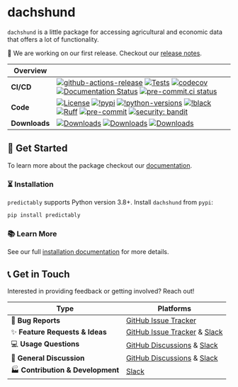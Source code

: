 # dachshund
`dachshund` is a little package for accessing agricultural and economic data that
offers a lot of functionality.

:seedling: We are working on our first release. Checkout our
[release notes](https://dachshund.readthedocs.io/en/latest/release_notes.html).

| Overview | |
|---|---|
| **CI/CD** | [![github-actions-release](https://img.shields.io/github/actions/workflow/status/predict-ably/dachsund/release.yml?logo=github&label=build%20%28release%29)](https://github.com/predict-ably/dachsund/actions/workflows/release.yml) [![Tests](https://github.com/predict-ably/dachsund/actions/workflows/test.yml/badge.svg?branch=main&label=build%202%28main%29)](https://github.com/predict-ably/dachsund/actions/workflows/test.yml) [![codecov](https://codecov.io/gh/predict-ably/dachsund/branch/main/graph/badge.svg?token=2J424NLO82)](https://codecov.io/gh/predict-ably/dachsund) [![Documentation Status](https://readthedocs.org/projects/dachsund/badge/?version=latest)](https://dachsund.readthedocs.io/en/latest/?badge=latest) [![pre-commit.ci status](https://results.pre-commit.ci/badge/github/predict-ably/dachsund/main.svg)](https://results.pre-commit.ci/latest/github/predict-ably/dachsund/main) |
| **Code** |  [![License](https://img.shields.io/badge/License-BSD_3--Clause-yellow.svg)](https://github.com/predict-ably/dachsund/blob/main/LICENSE) [![!pypi](https://img.shields.io/pypi/v/dachsund?color=orange)](https://pypi.org/project/dachsund/)  [![!python-versions](https://img.shields.io/pypi/pyversions/dachsund)](https://www.python.org/) [![!black](https://img.shields.io/badge/code%20style-black-000000.svg)](https://github.com/psf/black) [![Ruff](https://img.shields.io/endpoint?url=https://raw.githubusercontent.com/astral-sh/ruff/main/assets/badge/v2.json)](https://github.com/astral-sh/ruff) [![pre-commit](https://img.shields.io/badge/pre--commit-enabled-brightgreen?logo=pre-commit)](https://github.com/pre-commit/pre-commit) [![security: bandit](https://img.shields.io/badge/security-bandit-yellow.svg)](https://github.com/PyCQA/bandit) |
| **Downloads**| [![Downloads](https://static.pepy.tech/personalized-badge/dachsund?period=week&units=international_system&left_color=grey&right_color=blue&left_text=weekly%20(pypi))](https://pepy.tech/project/dachsund) [![Downloads](https://static.pepy.tech/personalized-badge/dachsund?period=month&units=international_system&left_color=grey&right_color=blue&left_text=monthly%20(pypi))](https://pepy.tech/project/dachsund) [![Downloads](https://static.pepy.tech/personalized-badge/dachsund?period=total&units=international_system&left_color=grey&right_color=blue&left_text=cumulative%20(pypi))](https://pepy.tech/project/dachsund) |

## :rocket: Get Started

To learn more about the package checkout our [documentation](https://dachshund.readthedocs.io/en/latest/).

### :hourglass_flowing_sand: Installation

`predictably` supports Python version 3.8+. Install `dachshund` from `pypi`:

```bash
pip install predictably
```

### :books: Learn More

See our full [installation documentation](https://dachshund.readthedocs.io/en/latest/installation.html) for more details.

## :telephone_receiver: Get in Touch

Interested in providing feedback or getting involved? Reach out!

| Type                                | Platforms                        |
|-------------------------------------|----------------------------------|
| 🐛 **Bug Reports**                  | [GitHub Issue Tracker]           |
| ✨ **Feature Requests & Ideas**      | [GitHub Issue Tracker] & [Slack] |
| 💻 **Usage Questions**              | [GitHub Discussions] & [Slack]   |
| 💬 **General Discussion**           | [GitHub Discussions] & [Slack]   |
| 🏭 **Contribution & Development**   | [Slack]                          |

[GitHub Issue Tracker]: https://github.com/predict-ably/dachshund/issues
[GitHub Discussions]: https://github.com/predict-ably/predictably/discussions
[Slack]: https://join.slack.com/t/predict-ably/shared_invite/zt-21ezi33ip-WGJCUBCWc5yVrr6FOsARaw
